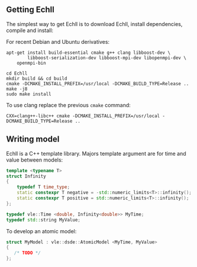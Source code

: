 ## Getting Echll

The simplest way to get Echll is to download Echll, install dependencies,
compile and install:

For recent Debian and Ubuntu derivatives:

    apt-get install build-essential cmake g++ clang libboost-dev \
            libboost-serialization-dev libboost-mpi-dev libopenmpi-dev \
	    openmpi-bin

    cd Echll
    mkdir build && cd build
    cmake -DCMAKE_INSTALL_PREFIX=/usr/local -DCMAKE_BUILD_TYPE=Release ..
    make -j8
    sudo make install

To use clang replace the previous `cmake` command:

    CXX=clang++-libc++ cmake -DCMAKE_INSTALL_PREFIX=/usr/local -DCMAKE_BUILD_TYPE=Release ..

## Writing model

Echll is a C++ template library. Majors template argument are for time and
value between models:

```c++
template <typename T>
struct Infinity
{
    typedef T time_type;
    static constexpr T negative = -std::numeric_limits<T>::infinity();
    static constexpr T positive = std::numeric_limits<T>::infinity();
};

typedef vle::Time <double, Infinity<double>> MyTime;
typedef std::string MyValue;
```

To develop an atomic model:

```c++
struct MyModel : vle::dsde::AtomicModel <MyTime, MyValue>
{
   /* TODO */
};
```
